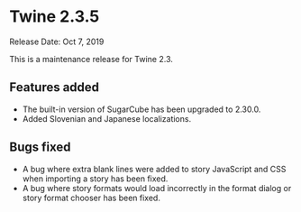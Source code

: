 # Twine 2.3.5

Release Date: Oct 7, 2019

This is a maintenance release for Twine 2.3.

## Features added

* The built-in version of SugarCube has been upgraded to 2.30.0.
* Added Slovenian and Japanese localizations.

## Bugs fixed

* A bug where extra blank lines were added to story JavaScript and CSS when importing a story has been fixed.
* A bug where story formats would load incorrectly in the format dialog or story format chooser has been fixed.

